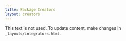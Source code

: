 ```yaml
---
title: Package Creators
layout: creators
---
```


This text is not used. To update content, make changes in `_layouts/integrators.html`.
